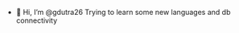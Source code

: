 - 👋 Hi, I’m @gdutra26
Trying to learn some new languages and db connectivity

<!---
gdutra26/gdutra26 is a ✨ special ✨ repository because its `README.md` (this file) appears on your GitHub profile.
You can click the Preview link to take a look at your changes.
--->
